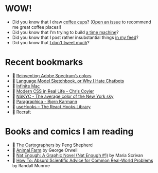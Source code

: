 # WOW!

- Did you know that I draw [coffee cups](https://papercups.mamuso.net/)? ([Open an issue](https://github.com/mamuso/papercups/issues) to recommend me great coffee places!)
- Did you know that I'm trying to build [a time machine](https://github.com/mamuso/fluxcapacitor)?
- Did you know that I post rather insubstantial things [in my feed](https://feed.mamuso.net/)?
- Did you know that [I don't tweet much](https://twitter.com/mamuso)?

# Recent bookmarks

- 👀 [Reinventing Adobe Spectrum’s colors](https://adobe.design/stories/design-for-scale/reinventing-adobe-spectrum-s-colors)
- 👀 [Language Model Sketchbook, or Why I Hate Chatbots](https://maggieappleton.com/lm-sketchbook)
- 👀 [Infinite Mac](https://infinitemac.org/)
- 👀 [Modern CSS in Real Life - Chris Coyier](https://chriscoyier.net/2023/06/06/modern-css-in-real-life/)
- 👀 [NSKYC - The average color of the New York sky](https://nskyc.com/)
- 👀 [Paragraphica - Bjørn Karmann](https://bjoernkarmann.dk/project/paragraphica)
- 👀 [useHooks – The React Hooks Library](https://usehooks.com/)
- 👀 [Recraft](https://www.recraft.ai/)


# Books and comics I am reading

- 📘 [The Cartographers](https://www.goodreads.com/book/show/56224531) by Peng Shepherd
- 📘 [Animal Farm](https://www.goodreads.com/book/show/8349198) by George Orwell
- 📘 [Nat Enough: A Graphic Novel (Nat Enough #1)](https://www.goodreads.com/book/show/45714795) by Maria Scrivan
- 📘 [How To: Absurd Scientific Advice for Common Real-World Problems](https://www.goodreads.com/book/show/43851501) by Randall Munroe

